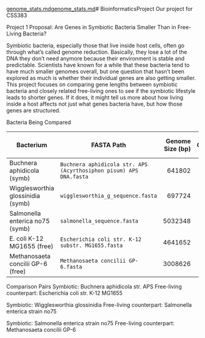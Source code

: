 [genome_stats.md](https://github.com/user-attachments/files/21678285/genome_stats.md)[genome_stats.md](https://github.com/user-attachments/files/21678283/genome_stats.md)# BioinformaticsProject
Our project for CSS383

Project 1 Proposal: Are Genes in Symbiotic Bacteria Smaller Than in Free-Living Bacteria?

Symbiotic bacteria, especially those that live inside host cells, often go through what’s called genome reduction. Basically, they lose a lot of the DNA they don’t need anymore because their environment is stable and predictable. Scientists have known for a while that these bacteria tend to have much smaller genomes overall, but one question that hasn’t been explored as much is whether their individual genes are also getting smaller.
This project focuses on comparing gene lengths between symbiotic bacteria and closely related free-living ones to see if the symbiotic lifestyle leads to shorter genes. If it does, it might tell us more about how living inside a host affects not just what genes bacteria have, but how those genes are structured.

Bacteria Being Compared

| Bacterium | FASTA Path | Genome Size (bp) | GC Content (%) |
|---|---|---:|---:|
| Buchnera aphidicola (symb) | `Buchnera aphidicola str. APS (Acyrthosiphon pisum) APS DNA.fasta` | 641802 | 26.30 |
| Wigglesworthia glossinidia (symb) | `wigglesworthia_g_sequence.fasta` | 697724 | 22.48 |
| Salmonella enterica no75 (symb) | `salmonella_sequence.fasta` | 5032348 | 52.16 |
| E. coli K-12 MG1655 (free) | `Escherichia coli str. K-12 substr. MG1655.fasta` | 4641652 | 50.79 |
| Methanosaeta concilii GP-6 (free) | `Methanosaeta concilii GP-6.fasta` | 3008626 | 51.03 |

Comparison Pairs
Symbiotic: Buchnera aphidicola str. APS
Free-living counterpart: Escherichia coli str. K-12 MG1655

Symbiotic: Wigglesworthia glossinidia
Free-living counterpart: Salmonella enterica strain no75

Symbiotic: Salmonella enterica strain no75
Free-living counterpart: Methanosaeta concilii GP-6
